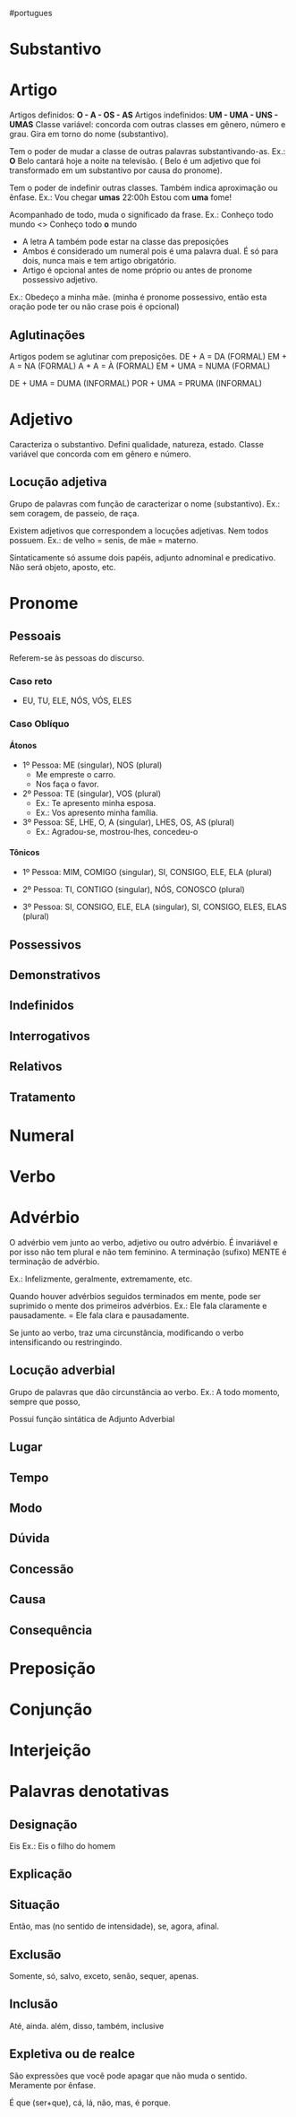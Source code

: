 #portugues

# Substantivo
# Artigo

Artigos definidos: **O - A - OS - AS**
Artigos indefinidos: **UM - UMA - UNS - UMAS**
Classe variável: concorda com outras classes em gênero, número e grau. 
Gira em torno do nome (substantivo).

Tem o poder de mudar a classe de outras palavras substantivando-as.
Ex.: **O** Belo cantará hoje a noite na televisão. ( Belo é um adjetivo que foi transformado em um substantivo por causa do pronome). 

Tem o poder de indefinir outras classes. Também indica aproximação ou ênfase.
Ex.: Vou chegar **umas** 22:00h
Estou com **uma** fome!

Acompanhado de todo, muda o significado da frase.
Ex.: Conheço todo mundo <> Conheço todo **o** mundo

- A letra A também pode estar na classe das preposições
- Ambos é considerado um numeral pois é uma palavra dual. É só para dois, nunca mais e tem artigo obrigatório.
- Artigo é opcional antes de nome próprio ou antes de pronome possessivo adjetivo.

Ex.: Obedeço a minha mãe. (minha é pronome possessivo, então esta oração pode ter ou não crase pois é opcional)

## Aglutinações

Artigos podem se aglutinar com preposições.
DE + A = DA (FORMAL)
EM + A = NA (FORMAL)
A + A = À (FORMAL)
EM + UMA = NUMA (FORMAL)

DE + UMA = DUMA (INFORMAL)
POR + UMA = PRUMA (INFORMAL)

# Adjetivo

Caracteriza o substantivo. Defini qualidade, natureza, estado.
Classe variável que concorda com em gênero e número.

## Locução adjetiva

Grupo de palavras com função de caracterizar o nome (substantivo). 
Ex.: sem coragem, de passeio, de raça.

Existem adjetivos que correspondem a locuções adjetivas. Nem todos possuem. 
Ex.: de velho = senis, de mãe = materno.

Sintaticamente só assume dois papéis, adjunto adnominal e predicativo. Não será objeto, aposto, etc.

# Pronome

## Pessoais
Referem-se às pessoas do discurso.
### Caso reto
- EU, TU, ELE, NÓS, VÓS, ELES
### Caso Oblíquo
#### Átonos
- 1º Pessoa: ME (singular), NOS (plural)
	- Me empreste o carro.
	- Nos faça o favor.
- 2º Pessoa: TE (singular), VOS (plural)
	- Ex.: Te apresento minha esposa. 
	- Ex.: Vos apresento minha família.
- 3º Pessoa: SE, LHE, O, A (singular), LHES, OS, AS (plural)
	- Ex.: Agradou-se, mostrou-lhes, concedeu-o
#### Tônicos
- 1º Pessoa: MIM, COMIGO (singular), SI, CONSIGO, ELE, ELA (plural)

- 2º Pessoa: TI, CONTIGO (singular), NÓS, CONOSCO (plural)

- 3º Pessoa: SI, CONSIGO, ELE, ELA (singular), SI, CONSIGO, ELES, ELAS (plural)

## Possessivos


## Demonstrativos


## Indefinidos


## Interrogativos


## Relativos



## Tratamento



# Numeral




# Verbo
# Advérbio

O advérbio vem junto ao verbo, adjetivo ou outro advérbio. É invariável e por isso não tem plural e não tem feminino. A terminação (sufixo) MENTE é terminação de advérbio. 

Ex.: Infelizmente, geralmente, extremamente, etc.

Quando houver advérbios seguidos terminados em mente, pode ser suprimido o mente dos primeiros advérbios.
Ex.: Ele fala claramente e pausadamente. = Ele fala clara e pausadamente.

Se junto ao verbo, traz uma circunstância, modificando o verbo intensificando ou restringindo.

## Locução adverbial

Grupo de palavras que dão circunstância ao verbo.
Ex.: A todo momento, sempre que posso, 

Possui função sintática de Adjunto Adverbial

## Lugar

## Tempo

## Modo

## Dúvida

## Concessão

## Causa

## Consequência


# Preposição

# Conjunção

# Interjeição


# Palavras denotativas

## Designação
Eis
Ex.: Eis o filho do homem

## Explicação


## Situação
Então, mas (no sentido de intensidade), se, agora, afinal.

## Exclusão
Somente, só, salvo, exceto, senão, sequer, apenas.

## Inclusão
Até, ainda. além, disso, também, inclusive


## Expletiva ou de realce
São expressões que você pode apagar que não muda o sentido. Meramente por ênfase.

É que (ser+que), cá, lá, não, mas, é porque.